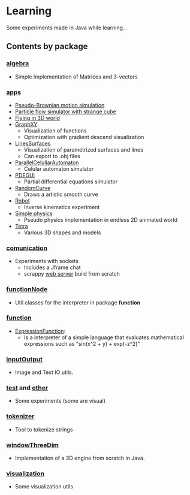 
# Learning

Some experiments made in Java while learning...

## Contents by package
 ### [algebra](https://github.com/pedroth/Learning/tree/master/src/main/java/algebra)
 *  Simple Implementation of Matrices and 3-vectors
 
### [apps](https://github.com/pedroth/Learning/tree/master/src/main/java/apps)
* [Pseudo-Brownian motion simulation](https://github.com/pedroth/Learning/blob/master/src/main/java/apps/BrownianMotion.java)
* [Particle flow simulator with strange cube](https://github.com/pedroth/Learning/blob/master/src/main/java/apps/Cube.java)
* [Flying in 3D world](https://github.com/pedroth/Learning/blob/master/src/main/java/apps/Flying.java)
* [GraphXY](https://github.com/pedroth/Learning/blob/master/src/main/java/apps/GraphXY.java)
  * Visualization of functions
  * Optimization with gradient descend visualization
* [LinesSurfaces](https://github.com/pedroth/Learning/blob/master/src/main/java/apps/LinesSurfaces.java)
  * Visualization of parametrized surfaces and lines
  * Can export to .obj files
* [ParallelCelullarAutomaton](https://github.com/pedroth/Learning/blob/master/src/main/java/apps/ParallelCellularAutomaton.java)
  * Celular automaton simulator
* [PDEGUI](https://github.com/pedroth/Learning/blob/master/src/main/java/apps/PDEGUI.java)
  * Partial differential equations simulator
* [RandomCurve](https://github.com/pedroth/Learning/blob/master/src/main/java/apps/RandomCurve.java)
  * Draws a artistic smooth curve
* [Robot](https://github.com/pedroth/Learning/blob/master/src/main/java/apps/Robot.java)
  * Inverse kinematics experiment
* [Simple physics](https://github.com/pedroth/Learning/blob/master/src/main/java/apps/SimplePhysics.java)
  * Pseudo physics implementation in endless 2D animated world
* [Tetra](https://github.com/pedroth/Learning/blob/master/src/main/java/apps/Tetra.java)
  * Various 3D shapes and models
### [comunication](https://github.com/pedroth/Learning/tree/master/src/main/java/comunication)
* Experiments with sockets
	* Includes a Jframe chat
	* scrappy [web server](https://github.com/pedroth/Learning/blob/master/src/main/java/comunication/SimpleWebServer.java) build from scratch

### [functionNode](https://github.com/pedroth/Learning/tree/master/src/main/java/functionNode)
* Util classes for the interpreter in package **function**

###  [function](https://github.com/pedroth/Learning/tree/master/src/main/java/functions)
* [ExpressionFunction](https://github.com/pedroth/Learning/blob/master/src/main/java/functions/ExpressionFunction.java): 
	* Is a interpreter of a simple language that evaluates mathematical expressions such as "sin(x^2  + y) + exp(-z^2)" 

### [inputOutput](https://github.com/pedroth/Learning/tree/master/src/main/java/inputOutput)
* Image and Text IO utils.

### [test](https://github.com/pedroth/Learning/tree/master/src/main/java/teste) and [other](https://github.com/pedroth/Learning/tree/master/src/main/java/other)
* Some experiments (some are visual)

### [tokenizer](https://github.com/pedroth/Learning/tree/master/src/main/java/tokenizer)
* Tool to tokenize strings

### [windowThreeDim](https://github.com/pedroth/Learning/tree/master/src/main/java/windowThreeDim)
* Implementation of a 3D engine from scratch in Java. 

### [visualization](https://github.com/pedroth/Learning/tree/master/src/main/java/visualization)
* Some visualization utils
